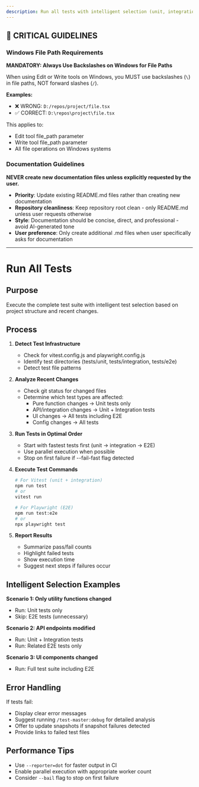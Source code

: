 ```yaml
---
description: Run all tests with intelligent selection (unit, integration, E2E)
---
```


## 🚨 CRITICAL GUIDELINES

### Windows File Path Requirements

**MANDATORY: Always Use Backslashes on Windows for File Paths**

When using Edit or Write tools on Windows, you MUST use backslashes (`\`) in file paths, NOT forward slashes (`/`).

**Examples:**
- ❌ WRONG: `D:/repos/project/file.tsx`
- ✅ CORRECT: `D:\repos\project\file.tsx`

This applies to:
- Edit tool file_path parameter
- Write tool file_path parameter
- All file operations on Windows systems


### Documentation Guidelines

**NEVER create new documentation files unless explicitly requested by the user.**

- **Priority**: Update existing README.md files rather than creating new documentation
- **Repository cleanliness**: Keep repository root clean - only README.md unless user requests otherwise
- **Style**: Documentation should be concise, direct, and professional - avoid AI-generated tone
- **User preference**: Only create additional .md files when user specifically asks for documentation


---

# Run All Tests

## Purpose
Execute the complete test suite with intelligent test selection based on project structure and recent changes.

## Process

1. **Detect Test Infrastructure**
   - Check for vitest.config.js and playwright.config.js
   - Identify test directories (tests/unit, tests/integration, tests/e2e)
   - Detect test file patterns

2. **Analyze Recent Changes**
   - Check git status for changed files
   - Determine which test types are affected:
     - Pure function changes → Unit tests only
     - API/integration changes → Unit + Integration tests
     - UI changes → All tests including E2E
     - Config changes → All tests

3. **Run Tests in Optimal Order**
   - Start with fastest tests first (unit → integration → E2E)
   - Use parallel execution when possible
   - Stop on first failure if --fail-fast flag detected

4. **Execute Test Commands**
   ```bash
   # For Vitest (unit + integration)
   npm run test
   # or
   vitest run

   # For Playwright (E2E)
   npm run test:e2e
   # or
   npx playwright test
   ```

5. **Report Results**
   - Summarize pass/fail counts
   - Highlight failed tests
   - Show execution time
   - Suggest next steps if failures occur

## Intelligent Selection Examples

**Scenario 1: Only utility functions changed**
- Run: Unit tests only
- Skip: E2E tests (unnecessary)

**Scenario 2: API endpoints modified**
- Run: Unit + Integration tests
- Run: Related E2E tests only

**Scenario 3: UI components changed**
- Run: Full test suite including E2E

## Error Handling

If tests fail:
- Display clear error messages
- Suggest running `/test-master:debug` for detailed analysis
- Offer to update snapshots if snapshot failures detected
- Provide links to failed test files

## Performance Tips

- Use `--reporter=dot` for faster output in CI
- Enable parallel execution with appropriate worker count
- Consider `--bail` flag to stop on first failure
